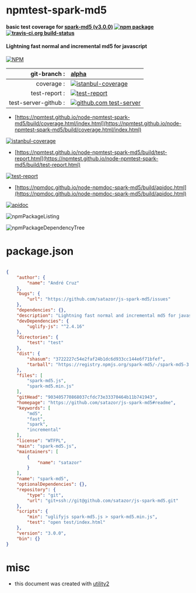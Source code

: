 # npmtest-spark-md5

#### basic test coverage for  [spark-md5 (v3.0.0)](https://github.com/satazor/js-spark-md5#readme)  [![npm package](https://img.shields.io/npm/v/npmtest-spark-md5.svg?style=flat-square)](https://www.npmjs.org/package/npmtest-spark-md5) [![travis-ci.org build-status](https://api.travis-ci.org/npmtest/node-npmtest-spark-md5.svg)](https://travis-ci.org/npmtest/node-npmtest-spark-md5)

#### Lightning fast normal and incremental md5 for javascript

[![NPM](https://nodei.co/npm/spark-md5.png?downloads=true&downloadRank=true&stars=true)](https://www.npmjs.com/package/spark-md5)

| git-branch : | [alpha](https://github.com/npmtest/node-npmtest-spark-md5/tree/alpha)|
|--:|:--|
| coverage : | [![istanbul-coverage](https://npmtest.github.io/node-npmtest-spark-md5/build/coverage.badge.svg)](https://npmtest.github.io/node-npmtest-spark-md5/build/coverage.html/index.html)|
| test-report : | [![test-report](https://npmtest.github.io/node-npmtest-spark-md5/build/test-report.badge.svg)](https://npmtest.github.io/node-npmtest-spark-md5/build/test-report.html)|
| test-server-github : | [![github.com test-server](https://npmtest.github.io/node-npmtest-spark-md5/GitHub-Mark-32px.png)](https://npmtest.github.io/node-npmtest-spark-md5/build/app/index.html) | | build-artifacts : | [![build-artifacts](https://npmtest.github.io/node-npmtest-spark-md5/glyphicons_144_folder_open.png)](https://github.com/npmtest/node-npmtest-spark-md5/tree/gh-pages/build)|

- [https://npmtest.github.io/node-npmtest-spark-md5/build/coverage.html/index.html](https://npmtest.github.io/node-npmtest-spark-md5/build/coverage.html/index.html)

[![istanbul-coverage](https://npmtest.github.io/node-npmtest-spark-md5/build/screenCapture.buildCi.browser.%252Ftmp%252Fbuild%252Fcoverage.lib.html.png)](https://npmtest.github.io/node-npmtest-spark-md5/build/coverage.html/index.html)

- [https://npmtest.github.io/node-npmtest-spark-md5/build/test-report.html](https://npmtest.github.io/node-npmtest-spark-md5/build/test-report.html)

[![test-report](https://npmtest.github.io/node-npmtest-spark-md5/build/screenCapture.buildCi.browser.%252Ftmp%252Fbuild%252Ftest-report.html.png)](https://npmtest.github.io/node-npmtest-spark-md5/build/test-report.html)

- [https://npmdoc.github.io/node-npmdoc-spark-md5/build/apidoc.html](https://npmdoc.github.io/node-npmdoc-spark-md5/build/apidoc.html)

[![apidoc](https://npmdoc.github.io/node-npmdoc-spark-md5/build/screenCapture.buildCi.browser.%252Ftmp%252Fbuild%252Fapidoc.html.png)](https://npmdoc.github.io/node-npmdoc-spark-md5/build/apidoc.html)

![npmPackageListing](https://npmtest.github.io/node-npmtest-spark-md5/build/screenCapture.npmPackageListing.svg)

![npmPackageDependencyTree](https://npmtest.github.io/node-npmtest-spark-md5/build/screenCapture.npmPackageDependencyTree.svg)



# package.json

```json

{
    "author": {
        "name": "André Cruz"
    },
    "bugs": {
        "url": "https://github.com/satazor/js-spark-md5/issues"
    },
    "dependencies": {},
    "description": "Lightning fast normal and incremental md5 for javascript",
    "devDependencies": {
        "uglify-js": "^2.4.16"
    },
    "directories": {
        "test": "test"
    },
    "dist": {
        "shasum": "3722227c54e2faf24b1dc6d933cc144e6f71bfef",
        "tarball": "https://registry.npmjs.org/spark-md5/-/spark-md5-3.0.0.tgz"
    },
    "files": [
        "spark-md5.js",
        "spark-md5.min.js"
    ],
    "gitHead": "903405770868037cfdc73e33370464b11b741943",
    "homepage": "https://github.com/satazor/js-spark-md5#readme",
    "keywords": [
        "md5",
        "fast",
        "spark",
        "incremental"
    ],
    "license": "WTFPL",
    "main": "spark-md5.js",
    "maintainers": [
        {
            "name": "satazor"
        }
    ],
    "name": "spark-md5",
    "optionalDependencies": {},
    "repository": {
        "type": "git",
        "url": "git+ssh://git@github.com/satazor/js-spark-md5.git"
    },
    "scripts": {
        "min": "uglifyjs spark-md5.js > spark-md5.min.js",
        "test": "open test/index.html"
    },
    "version": "3.0.0",
    "bin": {}
}
```



# misc
- this document was created with [utility2](https://github.com/kaizhu256/node-utility2)
